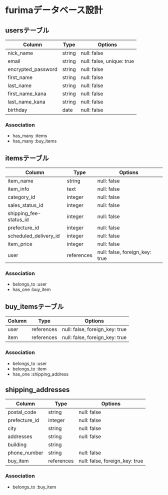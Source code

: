 # furimaデータベース設計
## usersテーブル

| Column                | Type    | Options                   |
| --------------------- | ------- | ------------------------  |
| nick_name             | string  | null: false               |
| email                 | string  | null: false, unique: true |
| encrypted_password    | string  | null: false               |
| first_name            | string  | null: false               |
| last_name             | string  | null: false               |
| first_name_kana       | string  | null: false               |
| last_name_kana        | string  | null: false               |
| birthday              | date    | null: false               |
 
### Association

- has_many :items
- has_many :buy_items


## itemsテーブル

| Column                 | Type       | Options                         |
| ---------------------- | ---------- | ------------------------------- |
| item_name              | string     | null: false                     |
| item_info              | text       | null: false                     |
| category_id            | integer    | null: false                     |
| sales_status_id        | integer    | null: false                     |
| shipping_fee-status_id | integer    | null: false                     |
| prefecture_id          | integer    | null: false                     |
| scheduled_delivery_id  | integer    | null: false                     |
| item_price             | integer    | null: false                     |
| user                   | references | null: false, foreign_key: true  |

### Association

- belongs_to :user
- has_one    :buy_item


## buy_itemsテーブル

| Column | Type       | Options                        |
| ------ | ---------- | ------------------------------ |
| user   | references | null: false, foreign_key: true |
| item   | references | null: false, foreign_key: true |

### Association

- belongs_to :user
- belongs_to :item
- has_one    :shipping_address


## shipping_addresses

| Column        | Type       | Options                        |
| ------------- | ---------- | ------------------------------ |
| postal_code   | string     | null: false                    |
| prefecture_id | integer    | null: false                    |
| city          | string     | null: false                    |
| addresses     | string     | null: false                    | 
| building      | string     |                                | 
| phone_number  | string     | null: false                    |
| buy_item      | references | null: false, foreign_key: true |

### Association

- belongs_to :buy_item